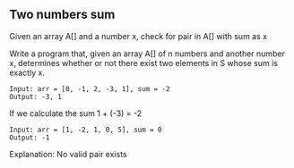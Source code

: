 ## Two numbers sum

Given an array A[] and a number x, check for pair in A[] with sum as x

Write a program that, given an array A[] of n numbers and another number x, determines whether or not there exist two elements in S whose sum is exactly x.

```
Input: arr = [0, -1, 2, -3, 1], sum = -2
Output: -3, 1
```

If we calculate the sum 1 + (-3) = -2

```
Input: arr = [1, -2, 1, 0, 5], sum = 0
Output: -1
```

Explanation: No valid pair exists
